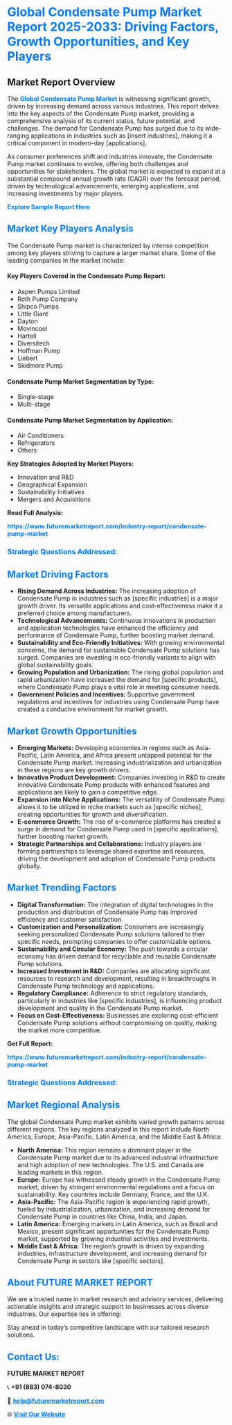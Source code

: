 <h1 style="color: #007BFF;">Global Condensate Pump Market Report 2025-2033: Driving Factors, Growth Opportunities, and Key Players</h1>

<section id="overview">
<h2>Market Report Overview</h2>
<p>The <a href="https://www.futuremarketreport.com/industry-report/condensate-pump-market" style="color: #007BFF; text-decoration: none;"><strong>Global Condensate Pump Market</strong></a> is witnessing significant growth, driven by increasing demand across various industries. This report delves into the key aspects of the Condensate Pump market, providing a comprehensive analysis of its current status, future potential, and challenges. The demand for Condensate Pump has surged due to its wide-ranging applications in industries such as [insert industries], making it a critical component in modern-day [applications].</p>
<p>As consumer preferences shift and industries innovate, the Condensate Pump market continues to evolve, offering both challenges and opportunities for stakeholders. The global market is expected to expand at a substantial compound annual growth rate (CAGR) over the forecast period, driven by technological advancements, emerging applications, and increasing investments by major players.</p>
</section>

<section id="overview">
<p><a href="https://www.futuremarketreport.com/request-sample/reportId=88308" style="color: #007BFF; text-decoration: none;"><strong>Explore Sample Report Here</strong></a></p>
</section>

<section id="key-players">
<h2 style="color: #007BFF;">Market Key Players Analysis</h2>
<p>The Condensate Pump market is characterized by intense competition among key players striving to capture a larger market share. Some of the leading companies in the market include:</p>
<h4>Key Players Covered in the Condensate Pump Report:</h4>
<ul><li>Aspen Pumps Limited</li><li>Roth Pump Company</li><li>Shipco Pumps</li><li>Little Giant</li><li>Dayton</li><li>Movincool</li><li>Hartell</li><li>Diversitech</li><li>Hoffman Pump</li><li>Liebert</li><li>Skidmore Pump</li></ul>
<h4>Condensate Pump Market Segmentation by Type:</h4>
<ul><li>Single-stage</li><li>Multi-stage</li></ul>

<h4>Condensate Pump Market Segmentation by Application:</h4>
<ul><li>Air Conditioners</li><li>Refrigerators</li><li>Others</li></ul>
<p><strong>Key Strategies Adopted by Market Players:</strong></p>
<ul>
<li>Innovation and R&D</li>
<li>Geographical Expansion</li>
<li>Sustainability Initiatives</li>
<li>Mergers and Acquisitions</li>
</ul>
</section>

<section>
<p><strong>Read Full Analysis: </strong></p><a href="https://www.futuremarketreport.com/industry-report/condensate-pump-market" style="color: #007BFF; text-decoration: none;"><strong>https://www.futuremarketreport.com/industry-report/condensate-pump-market</strong></a>
<h3 style="color: #007BFF;">Strategic Questions Addressed:</h3>
</section>

<section id="driving-factors">
<h2 style="color: #007BFF;">Market Driving Factors</h2>
<ul>
<li><strong>Rising Demand Across Industries:</strong> The increasing adoption of Condensate Pump in industries such as [specific industries] is a major growth driver. Its versatile applications and cost-effectiveness make it a preferred choice among manufacturers.</li>
<li><strong>Technological Advancements:</strong> Continuous innovations in production and application technologies have enhanced the efficiency and performance of Condensate Pump, further boosting market demand.</li>
<li><strong>Sustainability and Eco-Friendly Initiatives:</strong> With growing environmental concerns, the demand for sustainable Condensate Pump solutions has surged. Companies are investing in eco-friendly variants to align with global sustainability goals.</li>
<li><strong>Growing Population and Urbanization:</strong> The rising global population and rapid urbanization have increased the demand for [specific products], where Condensate Pump plays a vital role in meeting consumer needs.</li>
<li><strong>Government Policies and Incentives:</strong> Supportive government regulations and incentives for industries using Condensate Pump have created a conducive environment for market growth.</li>
</ul>
</section>

<section id="growth-opportunities">
<h2 style="color: #007BFF;">Market Growth Opportunities</h2>
<ul>
<li><strong>Emerging Markets:</strong> Developing economies in regions such as Asia-Pacific, Latin America, and Africa present untapped potential for the Condensate Pump market. Increasing industrialization and urbanization in these regions are key growth drivers.</li>
<li><strong>Innovative Product Development:</strong> Companies investing in R&D to create innovative Condensate Pump products with enhanced features and applications are likely to gain a competitive edge.</li>
<li><strong>Expansion into Niche Applications:</strong> The versatility of Condensate Pump allows it to be utilized in niche markets such as [specific niches], creating opportunities for growth and diversification.</li>
<li><strong>E-commerce Growth:</strong> The rise of e-commerce platforms has created a surge in demand for Condensate Pump used in [specific applications], further boosting market growth.</li>
<li><strong>Strategic Partnerships and Collaborations:</strong> Industry players are forming partnerships to leverage shared expertise and resources, driving the development and adoption of Condensate Pump products globally.</li>
</ul>
</section>

<section id="trending-factors">
<h2 style="color: #007BFF;">Market Trending Factors</h2>
<ul>
<li><strong>Digital Transformation:</strong> The integration of digital technologies in the production and distribution of Condensate Pump has improved efficiency and customer satisfaction.</li>
<li><strong>Customization and Personalization:</strong> Consumers are increasingly seeking personalized Condensate Pump solutions tailored to their specific needs, prompting companies to offer customizable options.</li>
<li><strong>Sustainability and Circular Economy:</strong> The push towards a circular economy has driven demand for recyclable and reusable Condensate Pump solutions.</li>
<li><strong>Increased Investment in R&D:</strong> Companies are allocating significant resources to research and development, resulting in breakthroughs in Condensate Pump technology and applications.</li>
<li><strong>Regulatory Compliance:</strong> Adherence to strict regulatory standards, particularly in industries like [specific industries], is influencing product development and quality in the Condensate Pump market.</li>
<li><strong>Focus on Cost-Effectiveness:</strong> Businesses are exploring cost-efficient Condensate Pump solutions without compromising on quality, making the market more competitive.</li>
</ul>
</section>

<section>
<p><strong>Get Full Report: </strong></p><a href="https://www.futuremarketreport.com/industry-report/condensate-pump-market" style="color: #007BFF; text-decoration: none;"><strong>https://www.futuremarketreport.com/industry-report/condensate-pump-market</strong></a>
<h3 style="color: #007BFF;">Strategic Questions Addressed:</h3>
</section>


<section id="regional-analysis">
<h2 style="color: #007BFF;">Market Regional Analysis</h2>
<p>The global Condensate Pump market exhibits varied growth patterns across different regions. The key regions analyzed in this report include North America, Europe, Asia-Pacific, Latin America, and the Middle East & Africa:</p>
<ul>
<li><strong>North America:</strong> This region remains a dominant player in the Condensate Pump market due to its advanced industrial infrastructure and high adoption of new technologies. The U.S. and Canada are leading markets in this region.</li>
<li><strong>Europe:</strong> Europe has witnessed steady growth in the Condensate Pump market, driven by stringent environmental regulations and a focus on sustainability. Key countries include Germany, France, and the U.K.</li>
<li><strong>Asia-Pacific:</strong> The Asia-Pacific region is experiencing rapid growth, fueled by industrialization, urbanization, and increasing demand for Condensate Pump in countries like China, India, and Japan.</li>
<li><strong>Latin America:</strong> Emerging markets in Latin America, such as Brazil and Mexico, present significant opportunities for the Condensate Pump market, supported by growing industrial activities and investments.</li>
<li><strong>Middle East & Africa:</strong> The region’s growth is driven by expanding industries, infrastructure development, and increasing demand for Condensate Pump in sectors like [specific sectors].</li>
</ul>
</section>

<footer>
<h2 style="color: #007BFF;">About FUTURE MARKET REPORT</h2>
<p>We are a trusted name in market research and advisory services, delivering actionable insights and strategic support to businesses across diverse industries. Our expertise lies in offering:</p>

<p>Stay ahead in today’s competitive landscape with our tailored research solutions.</p>

<h2 style="color: #007BFF;">Contact Us:</h2>
<p><strong>FUTURE MARKET REPORT</strong></p>
<p>📞 <strong>+91 (883) 074-8030</strong></p>
<p>📧 <strong><a href="mailto:help@futuremarketreport.com" style="color: #007BFF;">help@futuremarketreport.com</a></strong></p>
<p>🌐 <strong><a href="https://www.futuremarketreport.com/" style="color: #007BFF;">Visit Our Website</a></strong></p>
</footer>